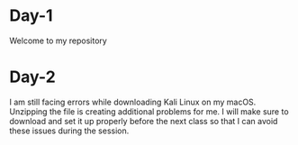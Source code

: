 # Day-1
Welcome to my repository
# Day-2
I am still facing errors while downloading Kali Linux on my macOS. Unzipping the file is creating additional problems for me. I will make sure to download and set it up properly before the next class so that I can avoid these issues during the session.
